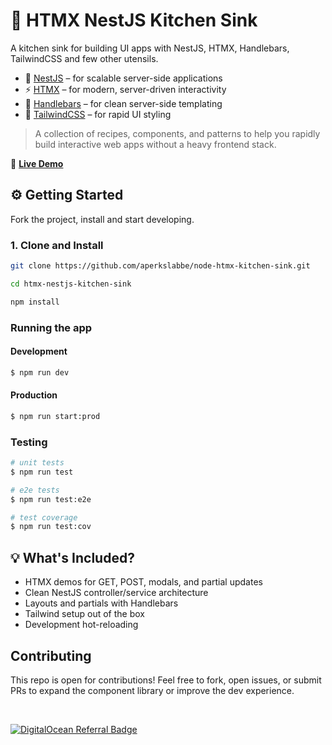# 🚰 HTMX NestJS Kitchen Sink

A kitchen sink for building UI apps with NestJS, HTMX, Handlebars, TailwindCSS and few other utensils.

- 🧪 [NestJS](https://nestjs.com/) – for scalable server-side applications
- ⚡ [HTMX](https://htmx.org/) – for modern, server-driven interactivity
- 🧼 [Handlebars](https://handlebarsjs.com/) – for clean server-side templating
- 🎨 [TailwindCSS](https://tailwindcss.com/) – for rapid UI styling

> A collection of recipes, components, and patterns to help you rapidly build interactive web apps without a heavy frontend stack.

🔗 **[Live Demo](https://stingray-app-dkeuh.ondigitalocean.app/)**

## ⚙️ Getting Started

Fork the project, install and start developing.

### 1. Clone and Install

```bash
git clone https://github.com/aperkslabbe/node-htmx-kitchen-sink.git

cd htmx-nestjs-kitchen-sink

npm install
```

### Running the app

#### Development

```bash
$ npm run dev
```

#### Production

```bash
$ npm run start:prod
```

### Testing

```bash
# unit tests
$ npm run test

# e2e tests
$ npm run test:e2e

# test coverage
$ npm run test:cov
```

## 💡 What's Included?

- HTMX demos for GET, POST, modals, and partial updates
- Clean NestJS controller/service architecture
- Layouts and partials with Handlebars
- Tailwind setup out of the box
- Development hot-reloading

## Contributing

This repo is open for contributions! Feel free to fork, open issues, or submit PRs to expand the component library or improve the dev experience.

</br>

[![DigitalOcean Referral Badge](https://web-platforms.sfo2.cdn.digitaloceanspaces.com/WWW/Badge%201.svg)](https://www.digitalocean.com/?refcode=74ddc8671028&utm_campaign=Referral_Invite&utm_medium=Referral_Program&utm_source=badge)

